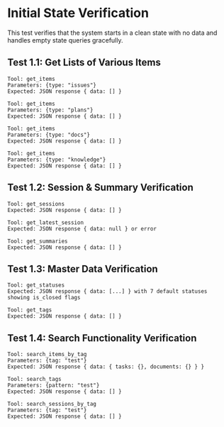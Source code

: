 # Initial State Verification

This test verifies that the system starts in a clean state with no data and handles empty state queries gracefully.

## Test 1.1: Get Lists of Various Items

```
Tool: get_items
Parameters: {type: "issues"}
Expected: JSON response { data: [] }

Tool: get_items
Parameters: {type: "plans"}
Expected: JSON response { data: [] }

Tool: get_items
Parameters: {type: "docs"}
Expected: JSON response { data: [] }

Tool: get_items
Parameters: {type: "knowledge"}
Expected: JSON response { data: [] }
```

## Test 1.2: Session & Summary Verification

```
Tool: get_sessions
Expected: JSON response { data: [] }

Tool: get_latest_session
Expected: JSON response { data: null } or error

Tool: get_summaries
Expected: JSON response { data: [] }
```

## Test 1.3: Master Data Verification

```
Tool: get_statuses
Expected: JSON response { data: [...] } with 7 default statuses showing is_closed flags

Tool: get_tags
Expected: JSON response { data: [] }
```

## Test 1.4: Search Functionality Verification

```
Tool: search_items_by_tag
Parameters: {tag: "test"}
Expected: JSON response { data: { tasks: {}, documents: {} } }

Tool: search_tags
Parameters: {pattern: "test"}
Expected: JSON response { data: [] }

Tool: search_sessions_by_tag
Parameters: {tag: "test"}
Expected: JSON response { data: [] }
```
